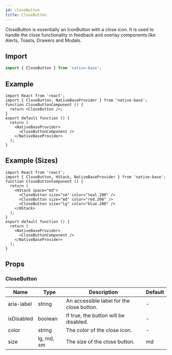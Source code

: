 ```yaml
---
id: closeButton
title: CloseButton
---
```


CloseButton is essentially an IconButton with a close icon. It is used to handle the close functionality in feedback and overlay components like Alerts, Toasts, Drawers and Modals.

## Import

```jsx
import { CloseButton } from 'native-base';
```

## Example

```SnackPlayer name=CloseButton%20Example
import React from 'react';
import { CloseButton, NativeBaseProvider } from 'native-base';
function CloseButtonComponent () {
  return <CloseButton />;
}
export default function () {
  return (
    <NativeBaseProvider>
      <CloseButtonComponent />
    </NativeBaseProvider>
  );
}
```

## Example (Sizes)

```SnackPlayer name=CloseButton%20Example(Sizes)
import React from 'react';
import { CloseButton, HStack, NativeBaseProvider } from 'native-base';
function CloseButtonComponent () {
  return (
    <HStack space="md">
      <CloseButton size="sm" color="teal.200" />
      <CloseButton size="md" color="red.200" />
      <CloseButton size="lg" color="blue.200" />
    </HStack>
  );
}
export default function () {
  return (
    <NativeBaseProvider>
      <CloseButtonComponent />
    </NativeBaseProvider>
  );
}
```

## Props

### CloseButton

| Name       | Type       | Description                               | Default |
| ---------- | ---------- | ----------------------------------------- | ------- |
| aria-label | string     | An accessible label for the close button. | -       |
| isDisabled | boolean    | If true, the button will be disabled.     | -       |
| color      | string     | The color of the close icon.              | -       |
| size       | lg, md, sm | The size of the close button.             | md      |
